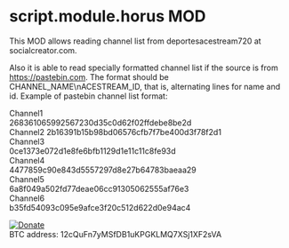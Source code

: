 # script.module.horus MOD

This MOD allows reading channel list from deportesacestream720 at socialcreator.com. 

Also it is able to read specially formatted channel list if the source is from https://pastebin.com. The format should be CHANNEL_NAME\nACESTREAM_ID, that is, alternating lines for name and id. Example of pastebin channel list format:

Channel1  
268361065992567230d35c0d62f02ffdebe8be2d  
Channel2 
2b16391b15b98bd06576cfb7f7be400d3f78f2d1  
Channel3   
0ce1373e072d1e8fe6bfb1129d1e11c11c8fe93d  
Channel4  
4477859c90e843d5557297d8e27b64783baeaa29  
Channel5  
6a8f049a502fd77deae06cc91305062555af76e3  
Channel6  
b35fd54093c095e9afce3f20c512d622d0e94ac4    



[![Donate](https://www.paypalobjects.com/es_ES/ES/i/btn/btn_donateCC_LG.gif)](https://www.paypal.com/cgi-bin/webscr?cmd=_s-xclick&hosted_button_id=ER2LTNM5LZDTY)  
BTC address: 12cQuFn7yMSfDB1uKPGKLMQ7XSj1XF2sVA
